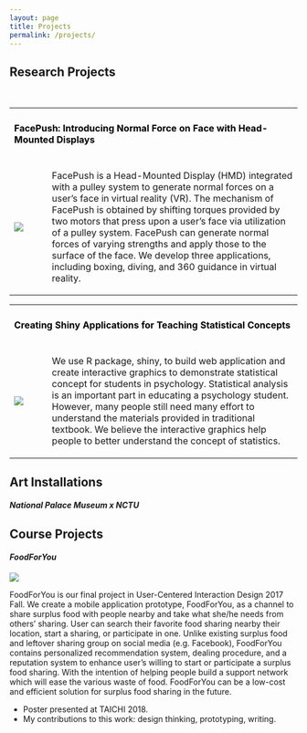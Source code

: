 ```yaml
---
layout: page
title: Projects
permalink: /projects/
---
```

<h2>Research Projects</h2>
<p class="vspace">
    <br>
</p>

<table width="1000px" cellpadding="0" cellspacing="0">
    <tbody>
        <tr>
            <td width="1000px" colspan="3" valign="top">
                <h4>
                    <a class="projectlink" href="http://wenjietseng.github.io/projects/FacePush" style="text-decoration : none; color : #000000;">
                    FacePush: Introducing Normal Force on Face with Head-Mounted Displays</a>
                </h4>
            </td>
        </tr>
            <td width="100px" valign="middle" background-color="#fdfdfd">
                <div class="img">
                    <span class="noborderimg">
                    <a class="projectlink" href="http://wenjietseng.github.io/projects/FacePush">
                    <img src="https://wenjietseng.github.io/images/facepush.jpeg">
                    </a>
                    </span>
                </div>
            </td>
            <td width="900px" valigh="middle" >
                <p>
                FacePush is a Head-Mounted Display (HMD) integrated with a pulley system to generate normal forces on a user’s face in virtual reality (VR). The mechanism of FacePush is obtained by shifting torques provided by two motors that press upon a user’s face via utilization of a pulley system. FacePush can generate normal forces of varying strengths and apply those to the surface of the face. We develop three applications, including boxing, diving, and 360 guidance in virtual reality.
                </p>
            </td>
        <tr>
        </tr>
    </tbody>
</table>


<table width="1000px" cellpadding="0" cellspacing="0">
    <tbody>
        <tr>
            <td width="1000px" colspan="3" valign="top">
                <h4>
                    <a class="projectlink" href="http://wenjietseng.github.io/projects/FacePush" style="text-decoration : none; color : #000000;">
                    Creating Shiny Applications for Teaching Statistical Concepts</a>
                </h4>
            </td>
        </tr>
            <td width="100px" valign="middle" >
                <div class="img">
                    <span class="noborderimg">
                    <a class="projectlink" href="http://wenjietseng.github.io/projects/FacePush">
                    <img src="https://wenjietseng.github.io/images/sdt.png">
                    </a>
                    </span>
                </div>
            </td>
            <td width="900px" valigh="middle" >
                <p>
                We use R package, shiny, to build web application and create interactive graphics to demonstrate statistical concept for students in psychology. Statistical analysis is an important part in educating a psychology student. However, many people still need many effort to understand the materials provided in traditional textbook. We believe the interactive graphics help people to better understand the concept of statistics.
                </p>
            </td>
        <tr>
        </tr>
    </tbody>
</table>






<!-- + [Project Link](https://github.com/wenjietseng/shinyapps) <br> -->
<!-- + Paper presented at the 45th Annual Meeting of the Society for Computers in Psychology. Chicago, IL. -->


<h2>Art Installations</h2>
<h4><i>National Palace Museum x NCTU</i></h4>

<h2>Course Projects</h2>
<h4><i>FoodForYou</i></h4>

<img src="https://wenjietseng.github.io/images/food4U.png">

FoodForYou is our final project in User-Centered Interaction Design 2017 Fall.
We create a mobile application prototype, FoodForYou, as a channel to share surplus food with people nearby and take what she/he needs from others’ sharing. User can search their favorite food sharing nearby their location, start a sharing, or participate in one. Unlike existing surplus food and leftover sharing group on social media (e.g. Facebook), FoodForYou contains personalized recommendation system, dealing procedure, and a reputation system to enhance user’s willing to start or participate a surplus food sharing. With the intention of helping people build a support network which will ease the various waste of food. FoodForYou can be a low-cost and efficient solution for surplus food sharing in the future.

+ Poster presented at TAICHI 2018.
+ My contributions to this work: design thinking, prototyping, writing.